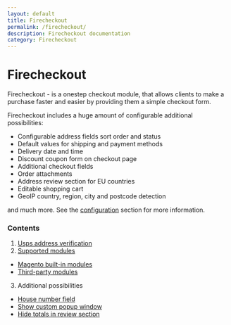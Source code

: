 ```yaml
---
layout: default
title: Firecheckout
permalink: /firecheckout/
description: Firecheckout documentation
category: Firecheckout
---
```


# Firecheckout

Firecheckout - is a onestep checkout module, that allows clients to make a purchase
faster and easier by providing them a simple checkout form.

Firecheckout includes a huge amount of configurable additional possibilities:

 - Configurable address fields sort order and status
 - Default values for shipping and payment methods
 - Delivery date and time
 - Discount coupon form on checkout page
 - Additional checkout fields
 - Order attachments
 - Address review section for EU countries
 - Editable shopping cart
 - GeoIP country, region, city and postcode detection

and much more. See the [configuration](#configuration) section for more information.

### Contents

1. [Usps address verification](/firecheckout/usps-address-verification.html)
2. [Supported modules](/firecheckout/supported-modules/)
 - [Magento built-in modules](/firecheckout/supported-modules#magento-built-in-modules)
 - [Third-party modules](/firecheckout/supported-modules#third-party-modules)
3. Additional possibilities
 - [House number field](/firecheckout/housenumber.html)
 - [Show custom popup window](/firecheckout/popup-window.html)
 - [Hide totals in review section](hide-totals-in-review-section.html)
